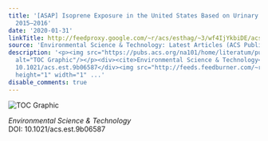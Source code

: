 ```yaml
---
title: '[ASAP] Isoprene Exposure in the United States Based on Urinary IPM3: NHANES
  2015–2016'
date: '2020-01-31'
linkTitle: http://feedproxy.google.com/~r/acs/esthag/~3/wf4IjYkbiDE/acs.est.9b06587
source: 'Environmental Science & Technology: Latest Articles (ACS Publications)'
description: '<p><img src="https://pubs.acs.org/na101/home/literatum/publisher/achs/journals/content/esthag/0/esthag.ahead-of-print/acs.est.9b06587/20200131/images/medium/es9b06587_0005.gif"
  alt="TOC Graphic"/></p><div><cite>Environmental Science & Technology</cite></div><div>DOI:
  10.1021/acs.est.9b06587</div><img src="http://feeds.feedburner.com/~r/acs/esthag/~4/wf4IjYkbiDE"
  height="1" width="1" ...'
disable_comments: true
---
```

<p><img src="https://pubs.acs.org/na101/home/literatum/publisher/achs/journals/content/esthag/0/esthag.ahead-of-print/acs.est.9b06587/20200131/images/medium/es9b06587_0005.gif" alt="TOC Graphic"/></p><div><cite>Environmental Science & Technology</cite></div><div>DOI: 10.1021/acs.est.9b06587</div><img src="http://feeds.feedburner.com/~r/acs/esthag/~4/wf4IjYkbiDE" height="1" width="1" ...